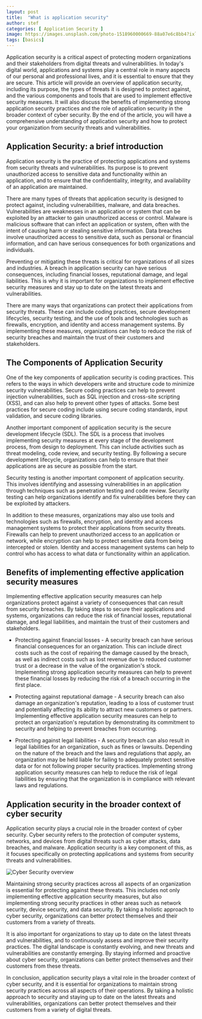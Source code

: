 ```yaml
---
layout: post
title:  "What is application security"
author: stef
categories: [ Application Security ]
image: https://images.unsplash.com/photo-1518960000669-88a07e6c8bb4?ixlib=rb-4.0.3&ixid=MnwxMjA3fDB8MHxwaG90by1wYWdlfHx8fGVufDB8fHx8&auto=format&fit=crop&w=1973&q=80
tags: [basics]
---
```

Application security is a critical aspect of protecting modern organizations and their stakeholders from digital threats and vulnerabilities. In today's digital world, applications and systems play a central role in many aspects of our personal and professional lives, and it is essential to ensure that they are secure. This article will provide an overview of application security, including its purpose, the types of threats it is designed to protect against, and the various components and tools that are used to implement effective security measures. It will also discuss the benefits of implementing strong application security practices and the role of application security in the broader context of cyber security. By the end of the article, you will have a comprehensive understanding of application security and how to protect your organization from security threats and vulnerabilities.

## Application Security: a brief introduction

Application security is the practice of protecting applications and systems from security threats and vulnerabilities. Its purpose is to prevent unauthorized access to sensitive data and functionality within an application, and to ensure that the confidentiality, integrity, and availability of an application are maintained.

There are many types of threats that application security is designed to protect against, including vulnerabilities, malware, and data breaches. Vulnerabilities are weaknesses in an application or system that can be exploited by an attacker to gain unauthorized access or control. Malware is malicious software that can infect an application or system, often with the intent of causing harm or stealing sensitive information. Data breaches involve unauthorized access to sensitive data, such as personal or financial information, and can have serious consequences for both organizations and individuals.

Preventing or mitigating these threats is critical for organizations of all sizes and industries. A breach in application security can have serious consequences, including financial losses, reputational damage, and legal liabilities. This is why it is important for organizations to implement effective security measures and stay up to date on the latest threats and vulnerabilities.

There are many ways that organizations can protect their applications from security threats. These can include coding practices, secure development lifecycles, security testing, and the use of tools and technologies such as firewalls, encryption, and identity and access management systems. By implementing these measures, organizations can help to reduce the risk of security breaches and maintain the trust of their customers and stakeholders.

## The Components of Application Security

One of the key components of application security is coding practices. This refers to the ways in which developers write and structure code to minimize security vulnerabilities. Secure coding practices can help to prevent injection vulnerabilities, such as SQL injection and cross-site scripting (XSS), and can also help to prevent other types of attacks. Some best practices for secure coding include using secure coding standards, input validation, and secure coding libraries.

Another important component of application security is the secure development lifecycle (SDL). The SDL is a process that involves implementing security measures at every stage of the development process, from design to deployment. This can include activities such as threat modeling, code review, and security testing. By following a secure development lifecycle, organizations can help to ensure that their applications are as secure as possible from the start.

Security testing is another important component of application security. This involves identifying and assessing vulnerabilities in an application through techniques such as penetration testing and code review. Security testing can help organizations identify and fix vulnerabilities before they can be exploited by attackers.

In addition to these measures, organizations may also use tools and technologies such as firewalls, encryption, and identity and access management systems to protect their applications from security threats. Firewalls can help to prevent unauthorized access to an application or network, while encryption can help to protect sensitive data from being intercepted or stolen. Identity and access management systems can help to control who has access to what data or functionality within an application.

## Benefits of implementing effective application security measures

Implementing effective application security measures can help organizations protect against a variety of consequences that can result from security breaches. By taking steps to secure their applications and systems, organizations can reduce the risk of financial losses, reputational damage, and legal liabilities, and maintain the trust of their customers and stakeholders.

* Protecting against financial losses - A security breach can have serious financial consequences for an organization. This can include direct costs such as the cost of repairing the damage caused by the breach, as well as indirect costs such as lost revenue due to reduced customer trust or a decrease in the value of the organization's stock. Implementing strong application security measures can help to prevent these financial losses by reducing the risk of a breach occurring in the first place.

* Protecting against reputational damage - A security breach can also damage an organization's reputation, leading to a loss of customer trust and potentially affecting its ability to attract new customers or partners. Implementing effective application security measures can help to protect an organization's reputation by demonstrating its commitment to security and helping to prevent breaches from occurring.

* Protecting against legal liabilities - A security breach can also result in legal liabilities for an organization, such as fines or lawsuits. Depending on the nature of the breach and the laws and regulations that apply, an organization may be held liable for failing to adequately protect sensitive data or for not following proper security practices. Implementing strong application security measures can help to reduce the risk of legal liabilities by ensuring that the organization is in compliance with relevant laws and regulations.

## Application security in the broader context of cyber security

Application security plays a crucial role in the broader context of cyber security. Cyber security refers to the protection of computer systems, networks, and devices from digital threats such as cyber attacks, data breaches, and malware. Application security is a key component of this, as it focuses specifically on protecting applications and systems from security threats and vulnerabilities.

![Cyber Security overview](https://twitter.com/Shubham_pen/status/1553753599833821184/photo/1)

Maintaining strong security practices across all aspects of an organization is essential for protecting against these threats. This includes not only implementing effective application security measures, but also implementing strong security practices in other areas such as network security, device security, and data security. By taking a holistic approach to cyber security, organizations can better protect themselves and their customers from a variety of threats.

It is also important for organizations to stay up to date on the latest threats and vulnerabilities, and to continuously assess and improve their security practices. The digital landscape is constantly evolving, and new threats and vulnerabilities are constantly emerging. By staying informed and proactive about cyber security, organizations can better protect themselves and their customers from these threats.

In conclusion, application security plays a vital role in the broader context of cyber security, and it is essential for organizations to maintain strong security practices across all aspects of their operations. By taking a holistic approach to security and staying up to date on the latest threats and vulnerabilities, organizations can better protect themselves and their customers from a variety of digital threats.